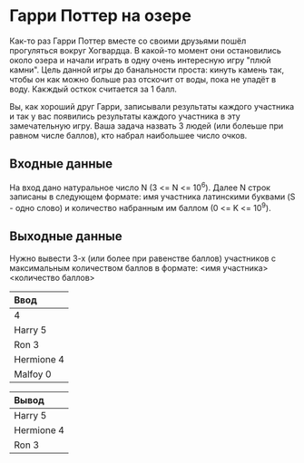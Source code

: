 # Гарри Поттер на озере

Как-то раз Гарри Поттер вместе со своими друзьями пошёл прогуляться вокруг Хогвардца. В какой-то момент они остановились около озера и начали играть в одну очень интересную игру "плюй камни". Цель данной игры до банальности проста: кинуть камень так, чтобы он как можно больше раз отскочит от воды, пока не упадёт в воду. Какждый осткок считается за 1 балл.

Вы, как хороший друг Гарри, записывали результаты каждого участника и так у вас появились результаты каждого участника в эту замечательную игру. Ваша задача назвать 3 людей (или болеьше при равном числе баллов), кто набрал наибольшее число очков.

## Входные данные
На вход дано натуральное число N (3 <= N <= 10<sup>6</sup>). Далее N строк записаны в следующем формате: имя участника латинскими буквами (S - одно слово) и количество набранным им баллом (0 <= K <= 10<sup>9</sup>).

## Выходные данные
Нужно вывести 3-х (или более при равенстве баллов) участников с максимальным количеством баллов в формате: <имя участника> <количество баллов>


| Ввод       |
| :--------- |
| 4          |
| Harry 5    |
| Ron 3      |
| Hermione 4 |
| Malfoy 0   |

| Вывод       |
| :---------- |
| Harry 5     |
| Hermione 4  |
| Ron 3       |